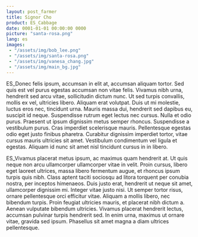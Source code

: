 ```yaml
---
layout: post_farmer
title: Signor Cho
product: ES_Cabbage
date: 0001-01-01 00:00:00 0000
picture: "santa-rosa.png"
lang: es
images:
 - "/assets/img/bob_lee.png"
 - "/assets/img/santa-rosa.png"
 - "/assets/img/vanesa_chang.jpg"
 - "/assets/img/main_bg.jpg"
---
```

ES_Donec felis ipsum, accumsan in elit at, accumsan aliquam tortor. Sed quis est vel purus egestas accumsan non vitae felis. Vivamus nibh urna, hendrerit sed arcu vitae, sollicitudin dictum nunc. Ut sed turpis convallis, mollis ex vel, ultricies libero. Aliquam erat volutpat. Duis ut mi molestie, luctus eros nec, tincidunt urna. Mauris massa dui, hendrerit sed dapibus eu, suscipit id neque. Suspendisse rutrum eget lectus nec cursus. Nulla et odio purus. Praesent ut ipsum dignissim metus semper rhoncus. Suspendisse a vestibulum purus. Cras imperdiet scelerisque mauris. Pellentesque egestas odio eget justo finibus pharetra. Curabitur dignissim imperdiet tortor, vitae cursus mauris ultricies sit amet. Vestibulum condimentum vel ligula et egestas. Aliquam id nunc sit amet nisl tincidunt cursus in in libero.

ES_Vivamus placerat metus ipsum, ac maximus quam hendrerit at. Ut quis neque non arcu ullamcorper ullamcorper vitae in velit. Proin cursus, libero eget laoreet ultrices, massa libero fermentum augue, et rhoncus ipsum turpis quis nibh. Class aptent taciti sociosqu ad litora torquent per conubia nostra, per inceptos himenaeos. Duis justo erat, hendrerit ut neque sit amet, ullamcorper dignissim mi. Integer vitae justo nisi. Ut semper tortor risus, ornare pellentesque orci efficitur vitae. Aliquam a mollis libero, nec bibendum turpis. Proin feugiat ultricies mauris, et placerat nibh dictum a. Aenean vulputate bibendum ultricies. Vivamus placerat hendrerit lectus, accumsan pulvinar turpis hendrerit sed. In enim urna, maximus ut ornare vitae, gravida sed ipsum. Phasellus sit amet magna a diam ultrices pellentesque.